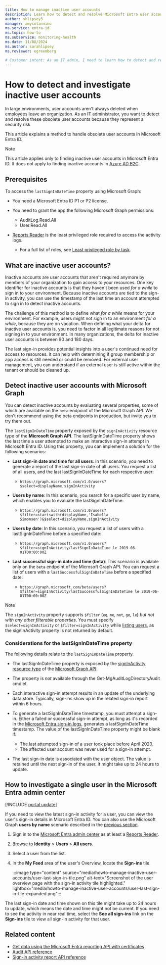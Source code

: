 ```yaml
---
title: How to manage inactive user accounts
description: Learn how to detect and resolve Microsoft Entra user accounts that are inactive or obsolete using the Microsoft Entra admin center and Microsoft Graph.
author: shlipsey3
manager: amycolannino
ms.service: entra-id
ms.topic: how-to
ms.subservice: monitoring-health
ms.date: 11/08/2024
ms.author: sarahlipsey
ms.reviewer: egreenberg

# Customer intent: As an IT admin, I need to learn how to detect and resolve Microsoft Entra user accounts that are inactive or obsolete.
---
```

# How to detect and investigate inactive user accounts

In large environments, user accounts aren't always deleted when employees leave an organization. As an IT administrator, you want to detect and resolve these obsolete user accounts because they represent a security risk.

This article explains a method to handle obsolete user accounts in Microsoft Entra ID.

> [!NOTE]
> This article applies only to finding inactive user accounts in Microsoft Entra ID. It does not apply to finding inactive accounts in [Azure AD B2C](/azure/active-directory-b2c/overview).

## Prerequisites

To access the `lastSignInDateTime` property using Microsoft Graph:

- You need a Microsoft Entra ID P1 or P2 license.

- You need to grant the app the following Microsoft Graph permissions:
  - AuditLog.Read.All
  - User.Read.All

- [Reports Reader](../../identity/role-based-access-control/permissions-reference.md#reports-reader) is the least privileged role required to access the activity logs.
    - For a full list of roles, see [Least privileged role by task](../role-based-access-control/delegate-by-task.md#monitoring-and-health---audit-and-sign-in-logs).

## What are inactive user accounts?

Inactive accounts are user accounts that aren't required anymore by members of your organization to gain access to your resources. One key identifier for inactive accounts is that they haven't been used *for a while* to sign in to your environment. Because inactive accounts are tied to the sign-in activity, you can use the timestamp of the last time an account attempted to sign in to detect inactive accounts.

The challenge of this method is to define what *for a while* means for your environment. For example, users might not sign in to an environment *for a while*, because they are on vacation. When defining what your delta for inactive user accounts is, you need to factor in all legitimate reasons for not signing in to your environment. In many organizations, the delta for inactive user accounts is between 90 and 180 days.

The last sign-in provides potential insights into a user's continued need for access to resources. It can help with determining if group membership or app access is still needed or could be removed. For external user management, you can understand if an external user is still active within the tenant or should be cleaned up.

## Detect inactive user accounts with Microsoft Graph

<a name="how-to-detect-inactive-user-accounts"></a>

You can detect inactive accounts by evaluating several properties, some of which are available on the `beta` endpoint of the Microsoft Graph API. We don't recommend using the beta endpoints in production, but invite you to try them out.

The `lastSignInDateTime` property exposed by the `signInActivity` resource type of the **Microsoft Graph API**. The lastSignInDateTime property shows the last time a user attempted to make an interactive sign-in attempt in Microsoft Entra ID. Using this property, you can implement a solution for the following scenarios:

- **Last sign-in date and time for all users**: In this scenario, you need to generate a report of the last sign-in date of all users. You request a list of all users, and the last lastSignInDateTime for each respective user:
  - `https://graph.microsoft.com/v1.0/users?$select=displayName,signInActivity`

- **Users by name**: In this scenario, you search for a specific user by name, which enables you to evaluate the lastSignInDateTime:
  - `https://graph.microsoft.com/v1.0/users?$filter=startswith(displayName,'Isabella Simonsen')&$select=displayName,signInActivity`

- **Users by date**: In this scenario, you request a list of users with a lastSignInDateTime before a specified date:
  - `https://graph.microsoft.com/v1.0/users?$filter=signInActivity/lastSignInDateTime le 2019-06-01T00:00:00Z`

- **Last successful sign-in date and time (beta)**: This scenario is available only on the `beta` endpoint of the Microsoft Graph API. You can request a list of users with a `lastSuccessfulSignInDateTime` before a specified date:
  - `https://graph.microsoft.com/beta/users?$filter=signInActivity/lastSuccessfulSignInDateTime le 2019-06-01T00:00:00Z`

> [!NOTE]
> The `signInActivity` property supports `$filter` (`eq`, `ne`, `not`, `ge`, `le`) *but not with any other filterable properties*. You must specify `$select=signInActivity` or `$filter=signInActivity` while [listing users](/graph/api/user-list?view=graph-rest-beta&preserve-view=true), as the signInActivity property is not returned by default.

### Considerations for the lastSignInDateTime property

The following details relate to the `lastSignInDateTime` property.

- The lastSignInDateTime property is exposed by the [signInActivity resource type](/graph/api/resources/signinactivity) of the [Microsoft Graph API](/graph/overview#whats-in-microsoft-graph).

- The property is *not* available through the Get-MgAuditLogDirectoryAudit cmdlet.

- Each interactive sign-in attempt results in an update of the underlying data store. Typically, sign-ins show up in the related sign-in report within 6 hours.

- To generate a lastSignInDateTime timestamp, you must attempt a sign-in. Either a failed or successful sign-in attempt, as long as it's recorded in the [Microsoft Entra sign-in logs](./concept-sign-ins.md), generates a lastSignInDateTime timestamp. The value of the lastSignInDateTime property might be blank if:
  - The last attempted sign-in of a user took place before April 2020.
  - The affected user account was never used for a sign-in attempt.

- The last sign-in date is associated with the user object. The value is retained until the next sign-in of the user. It might take up to 24 hours to update.

## How to investigate a single user in the Microsoft Entra admin center

[!INCLUDE [portal update](../../includes/portal-update.md)]

If you need to view the latest sign-in activity for a user, you can view the user's sign-in details in Microsoft Entra ID. You can also use the Microsoft Graph **users by name** scenario described in the [previous section](#detect-inactive-user-accounts-with-microsoft-graph).

1. Sign in to the [Microsoft Entra admin center](https://entra.microsoft.com) as at least a [Reports Reader](~/identity/role-based-access-control/permissions-reference.md#reports-reader).
1. Browse to **Identity** > **Users** > **All users**.
1. Select a user from the list.
1. In the **My Feed** area of the user's Overview, locate the **Sign-ins** tile.

    :::image type="content" source="media/howto-manage-inactive-user-accounts/user-last-sign-in-tile.png" alt-text="Screenshot of the user overview page with the sign-in activity tile highlighted." lightbox="media/howto-manage-inactive-user-accounts/user-last-sign-in-tile-expanded.png":::

The last sign-in date and time shown on this tile might take up to 24 hours to update, which means the date and time might not be current. If you need to see the activity in near real time, select the **See all sign-ins** link on the **Sign-ins** tile to view all sign-in activity for that user.

## Related content

- [Get data using the Microsoft Entra reporting API with certificates](./howto-configure-prerequisites-for-reporting-api.md)
- [Audit API reference](/graph/api/resources/directoryaudit)
- [Sign-in activity report API reference](/graph/api/resources/signin)
